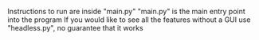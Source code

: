 Instructions to run are inside "main.py"
"main.py" is the main entry point into the program
If you would like to see all the features without a GUI use "headless.py", no guarantee that it works
